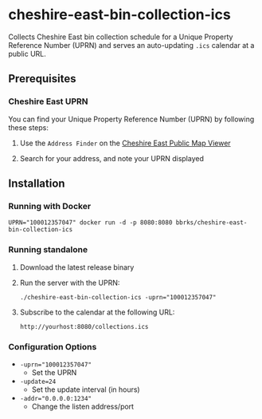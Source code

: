 # cheshire-east-bin-collection-ics

Collects Cheshire East bin collection schedule for a Unique Property Reference Number (UPRN) and serves an auto-updating `.ics` calendar at a public URL.

## Prerequisites

### Cheshire East UPRN

You can find your Unique Property Reference Number (UPRN) by following these steps:

1. Use the `Address Finder` on the [Cheshire East Public Map Viewer](https://maps.cheshireeast.gov.uk/ce/webmapping)

2. Search for your address, and note your UPRN displayed

## Installation

### Running with Docker

    UPRN="100012357047" docker run -d -p 8080:8080 bbrks/cheshire-east-bin-collection-ics

### Running standalone

1. Download the latest release binary
 
2. Run the server with the UPRN:

       ./cheshire-east-bin-collection-ics -uprn="100012357047"

3. Subscribe to the calendar at the following URL:

       http://yourhost:8080/collections.ics

### Configuration Options

* `-uprn="100012357047"`
  * Set the UPRN
* `-update=24`
  * Set the update interval (in hours)
* `-addr="0.0.0.0:1234"`
  * Change the listen address/port